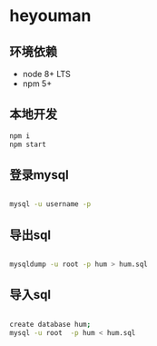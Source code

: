 # heyouman

## 环境依赖

- node 8+ LTS
- npm 5+

## 本地开发

```bash
npm i
npm start
```

## 登录mysql

```bash

mysql -u username -p

```

## 导出sql

```bash

mysqldump -u root -p hum > hum.sql

```

## 导入sql

```bash

create database hum;
mysql -u root  -p hum < hum.sql

```

